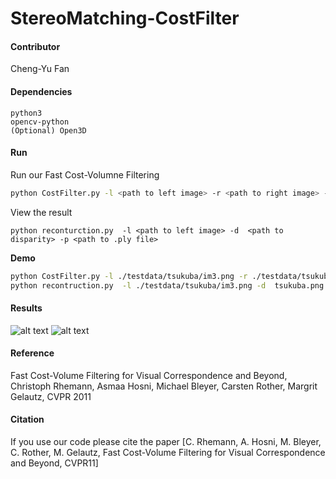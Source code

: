 # **StereoMatching-CostFilter**

#### Contributor
Cheng-Yu Fan

#### Dependencies
    python3
    opencv-python
    (Optional) Open3D
#### Run
Run our Fast Cost-Volumne Filtering

```bash
python CostFilter.py -l <path to left image> -r <path to right image> -o <path to disparity image>
```
View the result

    python reconturction.py  -l <path to left image> -d  <path to disparity> -p <path to .ply file>
**Demo**

```bash
python CostFilter.py -l ./testdata/tsukuba/im3.png -r ./testdata/tsukuba/im4.png -o ./tsukuba.png
python recontruction.py  -l ./testdata/tsukuba/im3.png -d  tsukuba.png -p tsukuba.ply
```


#### Results

![alt text](https://raw.githubusercontent.com/fjordyo0707/CGFinal-ImmerseIntheCanvas/master/img/1.png)
![alt text](https://raw.githubusercontent.com/fjordyo0707/CGFinal-ImmerseIntheCanvas/master/img/2.png)


#### Reference
Fast Cost-Volume Filtering for Visual Correspondence and Beyond, Christoph Rhemann, Asmaa Hosni, Michael Bleyer, Carsten Rother, Margrit Gelautz, CVPR 2011

#### Citation
If you use our code please cite the paper [C. Rhemann, A. Hosni, M. Bleyer, C. Rother, M. Gelautz, Fast Cost-Volume Filtering for Visual Correspondence and Beyond, CVPR11]

